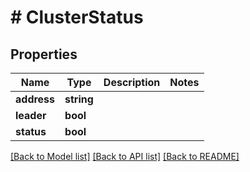 # # ClusterStatus

## Properties

Name | Type | Description | Notes
------------ | ------------- | ------------- | -------------
**address** | **string** |  |
**leader** | **bool** |  |
**status** | **bool** |  |

[[Back to Model list]](../../README.md#models) [[Back to API list]](../../README.md#endpoints) [[Back to README]](../../README.md)
